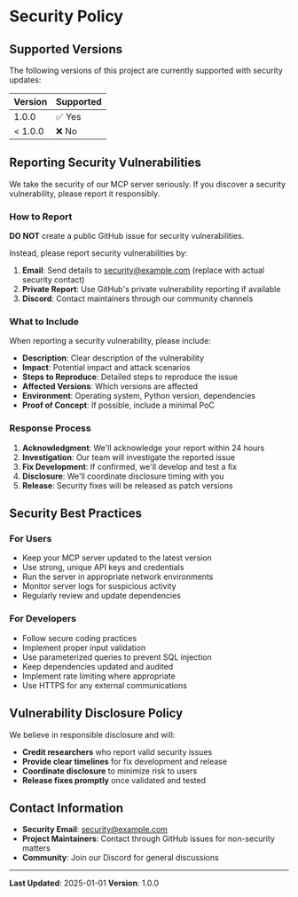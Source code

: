 # Security Policy

## Supported Versions

The following versions of this project are currently supported with security updates:

| Version | Supported          |
|---------|--------------------|
| 1.0.0   | ✅ Yes            |
| < 1.0.0 | ❌ No             |

## Reporting Security Vulnerabilities

We take the security of our MCP server seriously. If you discover a security vulnerability, please report it responsibly.

### How to Report

**DO NOT** create a public GitHub issue for security vulnerabilities.

Instead, please report security vulnerabilities by:

1. **Email**: Send details to security@example.com (replace with actual security contact)
2. **Private Report**: Use GitHub's private vulnerability reporting if available
3. **Discord**: Contact maintainers through our community channels

### What to Include

When reporting a security vulnerability, please include:

- **Description**: Clear description of the vulnerability
- **Impact**: Potential impact and attack scenarios
- **Steps to Reproduce**: Detailed steps to reproduce the issue
- **Affected Versions**: Which versions are affected
- **Environment**: Operating system, Python version, dependencies
- **Proof of Concept**: If possible, include a minimal PoC

### Response Process

1. **Acknowledgment**: We'll acknowledge your report within 24 hours
2. **Investigation**: Our team will investigate the reported issue
3. **Fix Development**: If confirmed, we'll develop and test a fix
4. **Disclosure**: We'll coordinate disclosure timing with you
5. **Release**: Security fixes will be released as patch versions

## Security Best Practices

### For Users

- Keep your MCP server updated to the latest version
- Use strong, unique API keys and credentials
- Run the server in appropriate network environments
- Monitor server logs for suspicious activity
- Regularly review and update dependencies

### For Developers

- Follow secure coding practices
- Implement proper input validation
- Use parameterized queries to prevent SQL injection
- Keep dependencies updated and audited
- Implement rate limiting where appropriate
- Use HTTPS for any external communications

## Vulnerability Disclosure Policy

We believe in responsible disclosure and will:

- **Credit researchers** who report valid security issues
- **Provide clear timelines** for fix development and release
- **Coordinate disclosure** to minimize risk to users
- **Release fixes promptly** once validated and tested

## Contact Information

- **Security Email**: security@example.com
- **Project Maintainers**: Contact through GitHub issues for non-security matters
- **Community**: Join our Discord for general discussions

---

**Last Updated**: 2025-01-01
**Version**: 1.0.0
